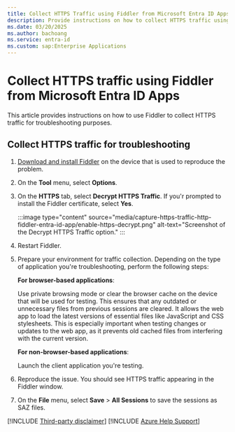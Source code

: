 ```yaml
---
title: Collect HTTPS Traffic using Fiddler from Microsoft Entra ID Apps
description: Provide instructions on how to collect HTTPS traffic using Fiddler from Microsoft Entra ID Apps
ms.date: 03/20/2025
ms.author: bachoang
ms.service: entra-id
ms.custom: sap:Enterprise Applications
---
```

# Collect HTTPS traffic using Fiddler from Microsoft Entra ID Apps

This article provides instructions on how to use Fiddler to collect HTTPS traffic for troubleshooting purposes.

## Collect HTTPS traffic for troubleshooting

1. [Download and install Fiddler](https://www.telerik.com/download/fiddler) on the device that is used to reproduce the problem.
1. On the **Tool** menu, select **Options**.
1. On the **HTTPS** tab, select **Decrypt HTTPS Traffic**. If you'r prompted to install the Fiddler certificate, select **Yes**.

    :::image type="content" source="media/capture-https-traffic-http-fiddler-entra-id-app/enable-https-decrypt.png" alt-text="Screenshot of the Decrypt HTTPS Traffic option." :::
1. Restart Fiddler.
1. Prepare your environment for traffic collection. Depending on the type of application you're troubleshooting, perform the following steps:

    **For browser-based applications**:

    Use private browsing mode or clear the browser cache on the device that will be used for testing. This ensures that any outdated or unnecessary files from previous sessions are cleared. It allows the web app to load the latest versions of essential files like JavaScript and CSS stylesheets. This is especially important when testing changes or updates to the web app, as it prevents old cached files from interfering with the current version.

    **For non-browser-based applications**:

    Launch the client application you're testing.

1. Reproduce the issue. You should see HTTPS traffic appearing in the Fiddler window.
1. On the **File** menu, select **Save** > **All Sessions** to save the sessions as SAZ files.

[!INCLUDE [Third-party disclaimer](../../../includes/third-party-disclaimer.md)]
[!INCLUDE [Azure Help Support](../../../includes/azure-help-support.md)]
